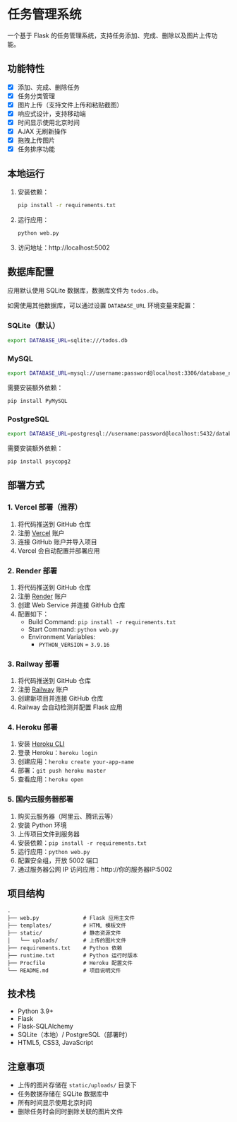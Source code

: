 # 任务管理系统

一个基于 Flask 的任务管理系统，支持任务添加、完成、删除以及图片上传功能。

## 功能特性

- [x] 添加、完成、删除任务
- [x] 任务分类管理
- [x] 图片上传（支持文件上传和粘贴截图）
- [x] 响应式设计，支持移动端
- [x] 时间显示使用北京时间
- [x] AJAX 无刷新操作
- [x] 拖拽上传图片
- [x] 任务排序功能

## 本地运行

1. 安装依赖：
   ```bash
   pip install -r requirements.txt
   ```

2. 运行应用：
   ```bash
   python web.py
   ```

3. 访问地址：http://localhost:5002

## 数据库配置

应用默认使用 SQLite 数据库，数据库文件为 `todos.db`。

如需使用其他数据库，可以通过设置 `DATABASE_URL` 环境变量来配置：

### SQLite（默认）
```bash
export DATABASE_URL=sqlite:///todos.db
```

### MySQL
```bash
export DATABASE_URL=mysql://username:password@localhost:3306/database_name
```

需要安装额外依赖：
```bash
pip install PyMySQL
```

### PostgreSQL
```bash
export DATABASE_URL=postgresql://username:password@localhost:5432/database_name
```

需要安装额外依赖：
```bash
pip install psycopg2
```

## 部署方式

### 1. Vercel 部署（推荐）

1. 将代码推送到 GitHub 仓库
2. 注册 [Vercel](https://vercel.com/) 账户
3. 连接 GitHub 账户并导入项目
4. Vercel 会自动配置并部署应用

### 2. Render 部署

1. 将代码推送到 GitHub 仓库
2. 注册 [Render](https://render.com/) 账户
3. 创建 Web Service 并连接 GitHub 仓库
4. 配置如下：
   - Build Command: `pip install -r requirements.txt`
   - Start Command: `python web.py`
   - Environment Variables:
     - `PYTHON_VERSION` = `3.9.16`

### 3. Railway 部署

1. 将代码推送到 GitHub 仓库
2. 注册 [Railway](https://railway.app/) 账户
3. 创建新项目并连接 GitHub 仓库
4. Railway 会自动检测并配置 Flask 应用

### 4. Heroku 部署

1. 安装 [Heroku CLI](https://devcenter.heroku.com/articles/heroku-cli)
2. 登录 Heroku：`heroku login`
3. 创建应用：`heroku create your-app-name`
4. 部署：`git push heroku master`
5. 查看应用：`heroku open`

### 5. 国内云服务器部署

1. 购买云服务器（阿里云、腾讯云等）
2. 安装 Python 环境
3. 上传项目文件到服务器
4. 安装依赖：`pip install -r requirements.txt`
5. 运行应用：`python web.py`
6. 配置安全组，开放 5002 端口
7. 通过服务器公网 IP 访问应用：http://你的服务器IP:5002

## 项目结构

```
.
├── web.py              # Flask 应用主文件
├── templates/          # HTML 模板文件
├── static/             # 静态资源文件
│   └── uploads/        # 上传的图片文件
├── requirements.txt    # Python 依赖
├── runtime.txt         # Python 运行时版本
├── Procfile            # Heroku 配置文件
└── README.md           # 项目说明文件
```

## 技术栈

- Python 3.9+
- Flask
- Flask-SQLAlchemy
- SQLite（本地）/ PostgreSQL（部署时）
- HTML5, CSS3, JavaScript

## 注意事项

- 上传的图片存储在 `static/uploads/` 目录下
- 任务数据存储在 SQLite 数据库中
- 所有时间显示使用北京时间
- 删除任务时会同时删除关联的图片文件